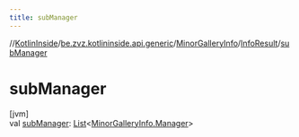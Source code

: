 ```yaml
---
title: subManager
---
```

//[KotlinInside](../../../../index.html)/[be.zvz.kotlininside.api.generic](../../index.html)/[MinorGalleryInfo](../index.html)/[InfoResult](index.html)/[subManager](sub-manager.html)



# subManager



[jvm]\
val [subManager](sub-manager.html): [List](https://kotlinlang.org/api/latest/jvm/stdlib/kotlin.collections/-list/index.html)&lt;[MinorGalleryInfo.Manager](../-manager/index.html)&gt;




